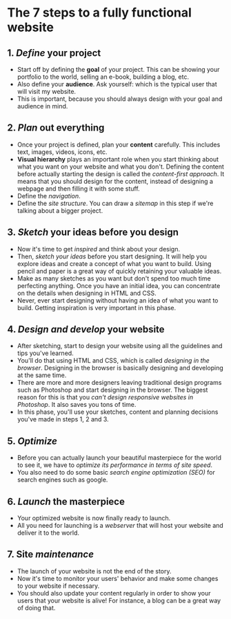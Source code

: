 # The 7 steps to a fully functional website

## 1. *Define* your project
* Start off by defining the **goal** of your project. This can be showing your portfolio to the world, selling an e-book, building a blog, etc.
* Also define your **audience**. Ask yourself: which is the typical user that will visit my website.
* This is important, because you should always design with your goal and audience in mind.

## 2. *Plan* out everything
* Once your project is defined, plan your **content** carefully. This includes text, images, videos, icons, etc.
* **Visual hierarchy** plays an important role when you start thinking about what you want on your website and what you don't. Defining the content before actually starting the design is called the *content-first approach*. It means that you should design for the content, instead of designing a webpage and then filling it with some stuff.
* Define the *navigation*.
* Define the *site structure*. You can draw a *sitemap* in this step if we're talking about a bigger project.

## 3. *Sketch* your ideas before you design
* Now it's time to get *inspired* and think about your design.
* Then, *sketch your ideas* before you start designing. It will help you explore ideas and create a concept of what you want to build. Using pencil and paper is a great way of quickly retaining your valuable ideas.
* Make as many sketches as you want but don't spend too much time perfecting anything. Once you have an initial idea, you can concentrate on the details when designing in HTML and CSS.
* Never, ever start designing without having an idea of what you want to build. Getting inspiration is very important in this phase.

## 4. *Design and develop* your website
* After sketching, start to design your website using all the guidelines and tips you've learned.
* You'll do that using HTML and CSS, which is called *designing in the browser*. Designing in the browser is basically designing and developing at the same time.
* There are more and more designers leaving traditional design programs such as Photoshop and start designing in the browser. The biggest reason for this is that you *can't design responsive websites in Photoshop*. It also saves you tons of time.
* In this phase, you'll use your sketches, content and planning decisions you've made in steps 1, 2 and 3.

## 5. *Optimize*
* Before you can actually launch your beautiful masterpiece for the world to see it, we have to *optimize its performance in terms of site speed*.
* You also need to do some basic *search engine optimization (SEO)* for search engines such as google.

## 6. *Launch* the masterpiece
* Your optimized website is now finally ready to launch.
* All you need for launching is a *webserver* that will host your website and deliver it to the world.

## 7. Site *maintenance*
* The launch of your website is not the end of the story.
* Now it's time to monitor your users' behavior and make some changes to your website if necessary.
* You should also update your content regularly in order to show your users that your website is alive! For instance, a blog can be a great way of doing that.
